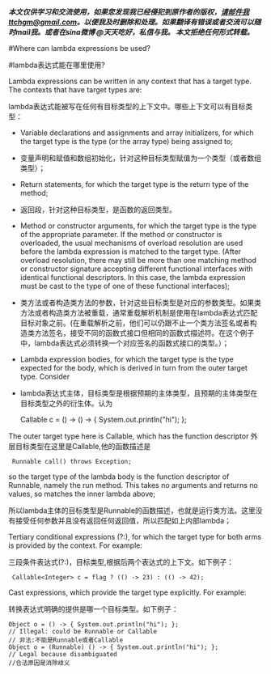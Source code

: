  ***本文仅供学习和交流使用，如果您发现我已经侵犯到原作者的版权，请邮件我ttchgm@gmail.com。以便我及时删除和处理。如果翻译有错误或者交流可以随时mail我。或者在sina微博 @天天吃好，私信与我。 本文拒绝任何形式转载。***


#Where can lambda expressions be used?

#lambda表达式能在哪里使用?

Lambda expressions can be written in any context that has a target type. The contexts that have target types are:

lambda表达式能被写在任何有目标类型的上下文中。哪些上下文可以有目标类型：


 - Variable declarations and assignments and array initializers, for which the target type is the type (or the array type) being assigned to;

 - 变量声明和赋值和数组初始化，针对这种目标类型赋值为一个类型（或者数组类型）；

 - Return statements, for which the target type is the return type of the method;

 - 返回段，针对这种目标类型，是函数的返回类型。

 - Method or constructor arguments, for which the target type is the type of the appropriate parameter. If the method or constructor is overloaded, the usual mechanisms of overload resolution are used before the lambda expression is matched to the target type. (After overload resolution, there may still be more than one matching method or constructor signature accepting different functional interfaces with identical functional descriptors. In this case, the lambda expression must be cast to the type of one of these functional interfaces);

 - 类方法或者构造类方法的参数，针对这些目标类型是对应的参数类型。如果类方法或者构造类方法被重载，通常重载解析机制是使用在lambda表达式匹配目标对象之前。(在重载解析之前，他们可以仍跟不止一个类方法签名或者构造类方法签名，接受不同的函数式接口但相同的函数式描述符。在这个例子中，lambda表达式必须转换一个对应签名的函数式接口的类型。）；

 - Lambda expression bodies, for which the target type is the type expected for the body, which is derived in turn from the outer target type. Consider

 - lambda表达式主体，目标类型是根据预期的主体类型，且预期的主体类型在目标类型之外的衍生体。认为


    Callable<Runnable> c = () -> () -> { System.out.println("hi"); };

The outer target type here is Callable<Runnable>, which has the function descriptor
外层目标类型在这里是Callable<Runnable>,他的函数描述是

     Runnable call() throws Exception;

so the target type of the lambda body is the function descriptor of Runnable, namely the run method. This takes no arguments and returns no values, so matches the inner lambda above;

所以lambda主体的目标类型是Runnable的函数描述，也就是运行类方法。这里没有接受任何参数并且没有返回任何返回值，所以匹配如上内部lambda；

Tertiary conditional expressions (?:), for which the target type for both arms is provided by the context. For example:

三段条件表达式(?:)，目标类型,根据后两个表达式的上下文。如下例子：

     Callable<Integer> c = flag ? (() -> 23) : (() -> 42);

Cast expressions, which provide the target type explicitly. For example:

转换表达式明确的提供是哪一个目标类型。如下例子：

    Object o = () -> { System.out.println("hi"); };
    // Illegal: could be Runnable or Callable
    // 非法:不能是Runnable或者Callable
    Object o = (Runnable) () -> { System.out.println("hi"); };
    // Legal because disambiguated
    //合法原因是消除歧义



